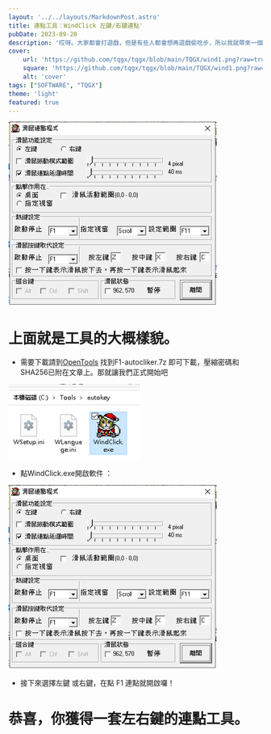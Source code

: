 ```yaml
---
layout: '../../layouts/MarkdownPost.astro'
title: 連點工具：WindClick 左鍵/右鍵連點'
pubDate: 2023-09-20
description: '哎呀。大家都會打遊戲，但是有些人都會想再遊戲偷吃步，所以我就帶來一個連點工具，叫WindClick，我認識這個軟件大概是在2012~2013年的時候，有一個打Minecraft的朋友，沒有任何理由就直接發給我這套連點工具，也讓我知道一些遠端，或是整合包之類的玩意...，不過這些都不是重點，這是一套十分方便的連點工具，只需要按下F1 即可實現左鍵連點，或右鍵連點的設置'
cover:
    url: 'https://github.com/tqgx/tqgx/blob/main/TQGX/wind1.png?raw=true'
    square: 'https://github.com/tqgx/tqgx/blob/main/TQGX/wind1.png?raw=tr'
    alt: 'cover'
tags: ["SOFTWARE", "TQGX"] 
theme: 'light'
featured: true
---
```

![|wide](https://github.com/tqgx/tqgx/blob/main/TQGX/wind1.png?raw=tr)
# 上面就是工具的大概樣貌。
- 需要下載請到[OpenTools](https://github.com/tqgx/OpenTools/releases/tag/Database-All-Tools) 找到F1-autocliker.7z
 即可下載，壓縮密碼和SHA256已附在文章上。那就讓我們正式開始吧

![|inline](https://github.com/tqgx/tqgx/blob/main/TQGX/wind2.png?raw=true)

- 點WindClick.exe開啟軟件 ：

![|inline](https://github.com/tqgx/tqgx/blob/main/TQGX/wind1.png?raw=true)

- 接下來選擇左鍵 或右鍵，在點 F1 連點就開啟囉！


#
# 恭喜，你獲得一套左右鍵的連點工具。